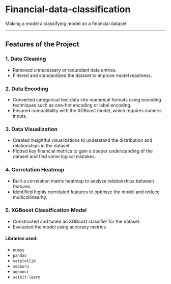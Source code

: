 # Financial-data-classification
Making a model a classifying model on a financial dataset

---

## Features of the Project

### 1. **Data Cleaning**
- Removed unnecessary or redundant data entries.
- Filtered and standardized the dataset to improve model readiness.

### 2. **Data Encoding**
- Converted categorical text data into numerical formats using encoding techniques such as one-hot encoding or label encoding.
- Ensured compatibility with the XGBoost model, which requires numeric inputs.

### 3. **Data Visualization**
- Created insightful visualizations to understand the distribution and relationships in the dataset.
- Plotted key financial metrics to gain a deeper understanding of the dataset and find some logical mistakes.

### 4. **Correlation Heatmap**
- Built a correlation matrix heatmap to analyze relationships between features.
- Identified highly correlated features to optimize the model and reduce multicollinearity.

### 5. **XGBoost Classification Model**
- Constructed and tuned an XGBoost classifier for the dataset.
- Evaluated the model using accuracy metrics

#### Libraries used:
  - `numpy`
  - `pandas`
  - `matplotlib`
  - `seaborn`
  - `xgboost`
  - `scikit-learn`

  

